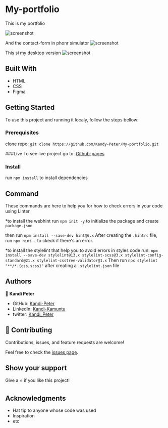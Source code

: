 # My-portfolio

This is my portfolio

![screenshot](./images/portfolio.png)

And the contact-form in phonr simulator
![screenshot](./images/contact-form.png)

This si my desktop version
![screenshot](./images/desktop-version.png)

## Built With

- HTML
- CSS
- Figma

## Getting Started

To use this project and running it localy, follow the steps bellow:

### Prerequisites

clone repo: `git clone https://github.com/Kandy-Peter/My-portfolio.git`

###Live
 To see live project go to: [Github-pages](https://kandy-peter.github.io/My-portfolio/)
### Install

 run `npm install` to install dependencies

## Command

These commands are here to help you for how to check errors in your code using Linter

*to install the webhint run `npm init -y` to initialize the package and create `package.json`

 then run `npm install --save-dev hint@6.x`
 After creating the `.hintrc` file, run `npx hint .` to ckeck if there's an error.

*to install the stylelint that help you to avoid errors in styles code run:
    `npm install --save-dev stylelint@13.x stylelint-scss@3.x stylelint-config-standard@21.x stylelint-csstree-validator@1.x`
 Then run `npx stylelint "**/*.{css,scss}"` after creating a `.stylelint.json` file



## Authors

👤 **Kandi Peter**

- GitHub: [Kandi-Peter](https://github.com/Kandy-Peter)
- LinkedIn: [Kandi-Kamuntu](https://www.linkedin.com/in/kandi-peter-a49590212/)
- twitter: [Kandi_Peter](https://twitter.com/peter_kandy)

## 🤝 Contributing

Contributions, issues, and feature requests are welcome!

Feel free to check the [issues page](../../issues/).

## Show your support

Give a ⭐️ if you like this project!

## Acknowledgments

- Hat tip to anyone whose code was used
- Inspiration
- etc
